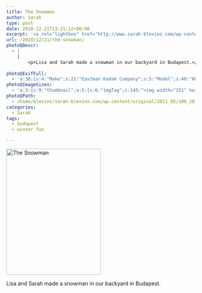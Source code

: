 ```yaml
---
title: The Snowman
author: Sarah
type: post
date: 2010-12-21T13:21:12+00:00
excerpt: '<a rel="lightbox" href="http://www.sarah-blevins.com/wp-content/main/2011_05/100_2871.jpg" title="The Snowman"><img width="251" height="335" alt="The Snowman" src="/images/original/2011_05/100_2871.jpg" class="photoQexcerpt photoQLinkImg" /></a>'
url: /2010/12/21/the-snowman/
photoQDescr:
  - |
    |
        <p>Lisa and Sarah made a snowman in our backyard in Budapest.</p>
        
photoQExifFull:
  - 'a:38:{s:4:"Make";s:21:"Eastman Kodak Company";s:5:"Model";s:40:"KODAK EASYSHARE C813 ZOOM DIGITAL CAMERA";s:11:"Orientation";s:17:"1: Normal (0 deg)";s:11:"xResolution";s:27:"480 dots per ResolutionUnit";s:11:"yResolution";s:27:"480 dots per ResolutionUnit";s:14:"ResolutionUnit";s:4:"Inch";s:8:"Software";s:15:"QuickTime 7.6.6";s:8:"DateTime";s:19:"2010:12:21 15:35:14";s:12:"HostComputer";s:15:"Mac OS X 10.5.8";s:12:"ExposureTime";s:14:"788/160065 sec";s:7:"FNumber";s:5:"f/2.7";s:15:"ExposureProgram";s:7:"Program";s:15:"ISOSpeedRatings";s:2:"80";s:11:"ExifVersion";s:11:"version 2.2";s:16:"DateTimeOriginal";s:19:"2010:12:21 14:03:28";s:17:"DateTimedigitized";s:19:"2010:12:21 14:03:28";s:17:"ShutterSpeedValue";s:9:"1/202 sec";s:13:"ApertureValue";s:5:"f/2.7";s:17:"ExposureBiasValue";s:4:"0 EV";s:16:"MaxApertureValue";s:5:"f/2.7";s:12:"MeteringMode";s:13:"Multi-Segment";s:11:"LightSource";s:15:"Unknown or Auto";s:5:"Flash";s:8:"No Flash";s:11:"FocalLength";s:4:"6 mm";s:13:"ExposureIndex";s:2:"80";s:15:"FlashPixVersion";s:9:"version 1";s:10:"ColorSpace";s:4:"sRGB";s:14:"ExifImageWidth";s:11:"2472 pixels";s:15:"ExifImageHeight";s:11:"3296 pixels";s:13:"SensingMethod";s:35:"Unknown: One Chip Color Area Sensor";s:12:"ExposureMode";s:1:"0";s:12:"WhiteBalance";s:1:"0";s:16:"DigitalZoomRatio";s:1:"0";s:16:"SceneCaptureMode";s:1:"0";s:8:"Contrast";s:1:"0";s:10:"Saturation";s:1:"0";s:9:"Sharpness";s:1:"0";s:20:"FocalLength35mmEquiv";s:0:"";}'
photoQImageSizes:
  - 'a:3:{s:9:"thumbnail";a:5:{s:6:"imgTag";s:145:"<img width="251" height="335" alt="The Snowman" src="/images/original/2011_05/100_2871.jpg" class="PhotoQImg" />";s:6:"imgUrl";s:70:"/images/original/2011_05/100_2871.jpg";s:7:"imgPath";s:73:"/home/blevins/sarah-blevins.com/wp-content/thumbnail/2011_05/100_2871.jpg";s:8:"imgWidth";s:3:"251";s:9:"imgHeight";s:3:"335";}s:4:"main";a:5:{s:6:"imgTag";s:140:"<img width="394" height="525" alt="The Snowman" src="http://www.sarah-blevins.com/wp-content/main/2011_05/100_2871.jpg" class="PhotoQImg" />";s:6:"imgUrl";s:65:"http://www.sarah-blevins.com/wp-content/main/2011_05/100_2871.jpg";s:7:"imgPath";s:68:"/home/blevins/sarah-blevins.com/wp-content/main/2011_05/100_2871.jpg";s:8:"imgWidth";s:3:"394";s:9:"imgHeight";s:3:"525";}s:8:"original";a:5:{s:6:"imgTag";s:146:"<img width="2472" height="3296" alt="The Snowman" src="/images/original/2011_05/100_2871.jpg" class="PhotoQImg" />";s:6:"imgUrl";s:69:"/images/original/2011_05/100_2871.jpg";s:7:"imgPath";s:72:"/home/blevins/sarah-blevins.com/wp-content/original/2011_05/100_2871.jpg";s:8:"imgWidth";s:4:"2472";s:9:"imgHeight";s:4:"3296";}}'
photoQPath:
  - /home/blevins/sarah-blevins.com/wp-content/original/2011_05/100_2871.jpg
categories:
  - Sarah
tags:
  - budapest
  - winter fun

---
```

<a rel="lightbox" href="/images/original/2011_05/100_2871.jpg" title="The Snowman"><img width="251" height="335" alt="The Snowman" src="/images/original/2011_05/100_2871.jpg" class="photoQcontent photoQLinkImg" /></a>

<div class="photoQDescr">
  <p>
    Lisa and Sarah made a snowman in our backyard in Budapest.
  </p>
</div>